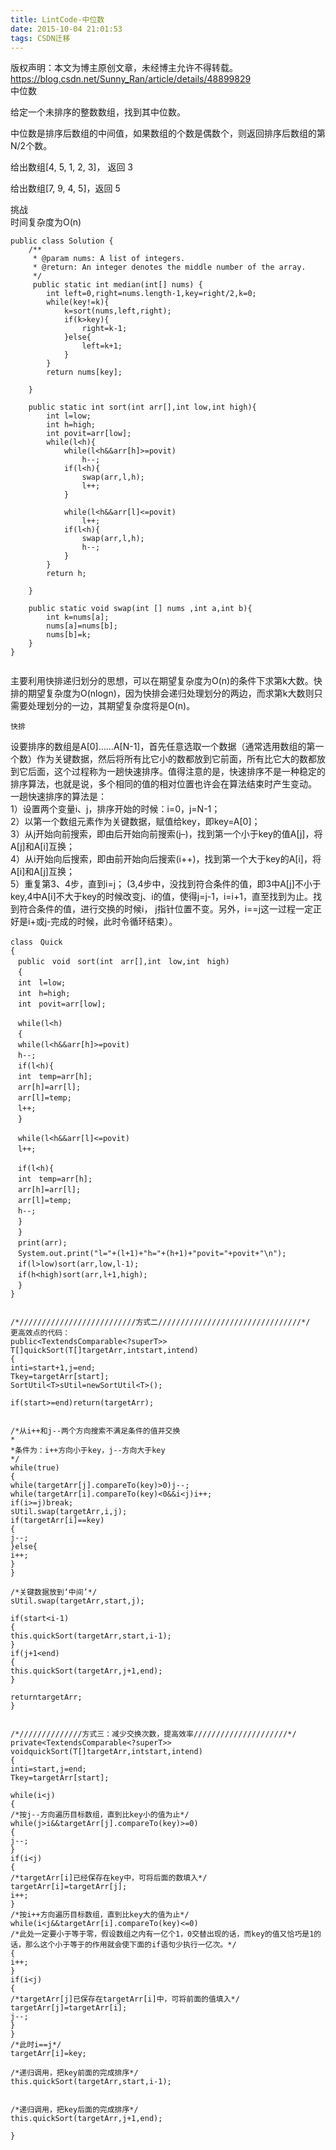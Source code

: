 ```yaml
---
title: LintCode-中位数
date: 2015-10-04 21:01:53
tags: CSDN迁移
---
```

 版权声明：本文为博主原创文章，未经博主允许不得转载。 https://blog.csdn.net/Sunny_Ran/article/details/48899829   
  中位数

 给定一个未排序的整数数组，找到其中位数。

 中位数是排序后数组的中间值，如果数组的个数是偶数个，则返回排序后数组的第N/2个数。

 给出数组[4, 5, 1, 2, 3]， 返回 3

 给出数组[7, 9, 4, 5]，返回 5

 挑战   
 时间复杂度为O(n)

 
```
public class Solution {
    /**
     * @param nums: A list of integers.
     * @return: An integer denotes the middle number of the array.
     */
     public static int median(int[] nums) {
        int left=0,right=nums.length-1,key=right/2,k=0;
        while(key!=k){
            k=sort(nums,left,right);
            if(k>key){
                right=k-1;
            }else{
                left=k+1;
            }
        }
        return nums[key]; 

    }

    public static int sort(int arr[],int low,int high){
        int l=low;
        int h=high;
        int povit=arr[low];
        while(l<h){
            while(l<h&&arr[h]>=povit)
                h--;
            if(l<h){
                swap(arr,l,h);
                l++;
            }

            while(l<h&&arr[l]<=povit)
                l++;
            if(l<h){
                swap(arr,l,h);
                h--;
            }
        }
        return h;

    }

    public static void swap(int [] nums ,int a,int b){
        int k=nums[a];
        nums[a]=nums[b];
        nums[b]=k;
    }
}


```
 主要利用快排递归划分的思想，可以在期望复杂度为O(n)的条件下求第k大数。快排的期望复杂度为O(nlogn)，因为快排会递归处理划分的两边，而求第k大数则只需要处理划分的一边，其期望复杂度将是O(n)。

 
```
快排
```
 设要排序的数组是A[0]……A[N-1]，首先任意选取一个数据（通常选用数组的第一个数）作为关键数据，然后将所有比它小的数都放到它前面，所有比它大的数都放到它后面，这个过程称为一趟快速排序。值得注意的是，快速排序不是一种稳定的排序算法，也就是说，多个相同的值的相对位置也许会在算法结束时产生变动。   
 一趟快速排序的算法是：   
 1）设置两个变量i、j，排序开始的时候：i=0，j=N-1；   
 2）以第一个数组元素作为关键数据，赋值给key，即key=A[0]；   
 3）从j开始向前搜索，即由后开始向前搜索(j–)，找到第一个小于key的值A[j]，将A[j]和A[i]互换；   
 4）从i开始向后搜索，即由前开始向后搜索(i++)，找到第一个大于key的A[i]，将A[i]和A[j]互换；   
 5）重复第3、4步，直到i=j； (3,4步中，没找到符合条件的值，即3中A[j]不小于key,4中A[i]不大于key的时候改变j、i的值，使得j=j-1，i=i+1，直至找到为止。找到符合条件的值，进行交换的时候i， j指针位置不变。另外，i==j这一过程一定正好是i+或j-完成的时候，此时令循环结束）。

 
```
class　Quick
{
　public　void　sort(int　arr[],int　low,int　high)
　{
　int　l=low;
　int　h=high;
　int　povit=arr[low];

　while(l<h)
　{
　while(l<h&&arr[h]>=povit)
　h--;
　if(l<h){
　int　temp=arr[h];
　arr[h]=arr[l];
　arr[l]=temp;
　l++;
　}

　while(l<h&&arr[l]<=povit)
　l++;

　if(l<h){
　int　temp=arr[h];
　arr[h]=arr[l];
　arr[l]=temp;
　h--;
　}
　}
　print(arr);
　System.out.print("l="+(l+1)+"h="+(h+1)+"povit="+povit+"\n");
　if(l>low)sort(arr,low,l-1);
　if(h<high)sort(arr,l+1,high);
　}
}


/*//////////////////////////方式二////////////////////////////////*/
更高效点的代码：
public<TextendsComparable<?superT>>
T[]quickSort(T[]targetArr,intstart,intend)
{
inti=start+1,j=end;
Tkey=targetArr[start];
SortUtil<T>sUtil=newSortUtil<T>();

if(start>=end)return(targetArr);


/*从i++和j--两个方向搜索不满足条件的值并交换
*
*条件为：i++方向小于key，j--方向大于key
*/
while(true)
{
while(targetArr[j].compareTo(key)>0)j--;
while(targetArr[i].compareTo(key)<0&&i<j)i++;
if(i>=j)break;
sUtil.swap(targetArr,i,j);
if(targetArr[i]==key)
{
j--;
}else{
i++;
}
}

/*关键数据放到‘中间’*/
sUtil.swap(targetArr,start,j);

if(start<i-1)
{
this.quickSort(targetArr,start,i-1);
}
if(j+1<end)
{
this.quickSort(targetArr,j+1,end);
}

returntargetArr;
}


/*//////////////方式三：减少交换次数，提高效率/////////////////////*/
private<TextendsComparable<?superT>>
voidquickSort(T[]targetArr,intstart,intend)
{
inti=start,j=end;
Tkey=targetArr[start];

while(i<j)
{
/*按j--方向遍历目标数组，直到比key小的值为止*/
while(j>i&&targetArr[j].compareTo(key)>=0)
{
j--;
}
if(i<j)
{
/*targetArr[i]已经保存在key中，可将后面的数填入*/
targetArr[i]=targetArr[j];
i++;
}
/*按i++方向遍历目标数组，直到比key大的值为止*/
while(i<j&&targetArr[i].compareTo(key)<=0)
/*此处一定要小于等于零，假设数组之内有一亿个1，0交替出现的话，而key的值又恰巧是1的话，那么这个小于等于的作用就会使下面的if语句少执行一亿次。*/
{
i++;
}
if(i<j)
{
/*targetArr[j]已保存在targetArr[i]中，可将前面的值填入*/
targetArr[j]=targetArr[i];
j--;
}
}
/*此时i==j*/
targetArr[i]=key;

/*递归调用，把key前面的完成排序*/
this.quickSort(targetArr,start,i-1);


/*递归调用，把key后面的完成排序*/
this.quickSort(targetArr,j+1,end);

}
```
   
  